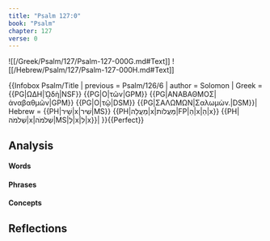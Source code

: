 ```yaml
---
title: "Psalm 127:0"
book: "Psalm"
chapter: 127
verse: 0
---
```

![[/Greek/Psalm/127/Psalm-127-000G.md#Text]]
![[/Hebrew/Psalm/127/Psalm-127-000H.md#Text]]

{{Infobox Psalm/Title |
  previous = Psalm/126/6 |
  author = Solomon |
  Greek = {{PG|ΩΔΗ|ᾨδὴ|NSF}} {{PG|Ο|τῶν|GPM}} {{PG|ΑΝΑΒΑΘΜΟΣ|ἀναβαθμῶν|GPM}} {{PG|Ο|τῷ|DSM}} {{PG|ΣΑΛΩΜΩΝ|Σαλωμὼν.|DSM}}|
  Hebrew = {{PH|שָׁיר|x|שִׁיר|MS}} {{PH|מַעֲלָה|x|מַּעֲלוֹת|FP|הַ|x|הַ|x}} {{PH|שְׁלֹמֹה|x|שְׁלֹמֹה|MS|לְ|x|לִ|x}}|
}}{{Perfect}}

## Analysis

#### Words

#### Phrases

#### Concepts

## Reflections
